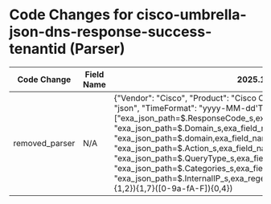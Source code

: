 # Code Changes for cisco-umbrella-json-dns-response-success-tenantid (Parser)

| Code Change | Field Name | 2025.14.1 | 2025.15.1 |
|-------------|------------|-----------|------------|
| removed_parser | N/A | {"Vendor": "Cisco", "Product": "Cisco Cloud Security", "ExtractionType": "json", "TimeFormat": "yyyy-MM-dd'T'HH:mm:ssZ", "Fields": ["exa_json_path=$.ResponseCode_s,exa_field_name=dns_response_code", "exa_json_path=$.Domain_s,exa_field_name=dns_query", "exa_json_path=$.domain,exa_field_name=dns_query", "exa_json_path=$.Action_s,exa_field_name=result", "exa_json_path=$.QueryType_s,exa_field_name=dns_query_type", "exa_json_path=$.Categories_s,exa_field_name=categories", "exa_json_path=$.InternalIP_s,exa_regex=({src_ip}((([0-9a-fA-F.]{0,4}):{1,2}){1,7}([0-9a-fA-F]){0,4})|(((25[0-5]|(2[0-4]|1\d|[0-9]|)\d)\.?\b){4}))(:({src_port}\d+))?", "exa_regex=\"Identites_s\":\\"([\w\s\.]+,)?(({full_name}\w+\s+\w+[^\\",]+?) \(({email_address}[^\)@]+?@[^\)]+?)\))?(,({dest_host}[^\(\)\\"\s]+))?", "exa_json_path=$.TimeGenerated,exa_field_name=time", "exa_json_path=$.Categories_s,exa_field_name=category"], "Name": "cisco-umbrella-json-dns-response-success-tenantid", "Conditions": ["TenantId", "UmbrellaDNSLogs_CL", "Identites_s"], "ParserVersion": "v1.0.0"} | N/A |